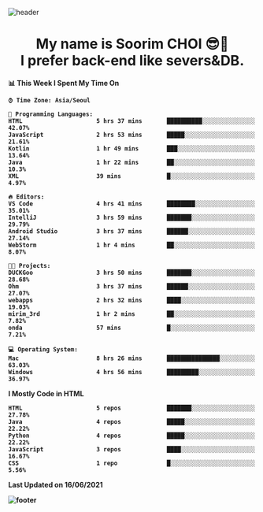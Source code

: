 <!--
**sxxrxm/sxxrxm** is a ✨ _special_ ✨ repository because its `README.md` (this file) appears on your GitHub profile.
-->
![header](https://capsule-render.vercel.app/api?type=Waving&color=gradient&height=300&section=header&text=Soorim%20CHOI&fontSize=90&animation=twinkling&fontAlignY=40)
<h1 align="center">
  My name is <b>Soorim CHOI<b> 😎👋
  <br>
  I prefer back-end like severs&DB.
</h1>
  
<!--START_SECTION:waka-->
📊 **This Week I Spent My Time On** 

```text
⌚︎ Time Zone: Asia/Seoul

💬 Programming Languages: 
HTML                     5 hrs 37 mins       ██████████░░░░░░░░░░░░░░░   42.07% 
JavaScript               2 hrs 53 mins       █████░░░░░░░░░░░░░░░░░░░░   21.61% 
Kotlin                   1 hr 49 mins        ███░░░░░░░░░░░░░░░░░░░░░░   13.64% 
Java                     1 hr 22 mins        ██░░░░░░░░░░░░░░░░░░░░░░░   10.3% 
XML                      39 mins             █░░░░░░░░░░░░░░░░░░░░░░░░   4.97%

🔥 Editors: 
VS Code                  4 hrs 41 mins       ████████░░░░░░░░░░░░░░░░░   35.01% 
IntelliJ                 3 hrs 59 mins       ███████░░░░░░░░░░░░░░░░░░   29.79% 
Android Studio           3 hrs 37 mins       ██████░░░░░░░░░░░░░░░░░░░   27.14% 
WebStorm                 1 hr 4 mins         ██░░░░░░░░░░░░░░░░░░░░░░░   8.07%

🐱‍💻 Projects: 
DUCKGoo                  3 hrs 50 mins       ███████░░░░░░░░░░░░░░░░░░   28.68% 
Ohm                      3 hrs 37 mins       ██████░░░░░░░░░░░░░░░░░░░   27.07% 
webapps                  2 hrs 32 mins       ████░░░░░░░░░░░░░░░░░░░░░   19.03% 
mirim_3rd                1 hr 2 mins         ██░░░░░░░░░░░░░░░░░░░░░░░   7.82% 
onda                     57 mins             █░░░░░░░░░░░░░░░░░░░░░░░░   7.21%

💻 Operating System: 
Mac                      8 hrs 26 mins       ███████████████░░░░░░░░░░   63.03% 
Windows                  4 hrs 56 mins       █████████░░░░░░░░░░░░░░░░   36.97%

```

**I Mostly Code in HTML** 

```text
HTML                     5 repos             ███████░░░░░░░░░░░░░░░░░░   27.78% 
Java                     4 repos             █████░░░░░░░░░░░░░░░░░░░░   22.22% 
Python                   4 repos             █████░░░░░░░░░░░░░░░░░░░░   22.22% 
JavaScript               3 repos             ████░░░░░░░░░░░░░░░░░░░░░   16.67% 
CSS                      1 repo              █░░░░░░░░░░░░░░░░░░░░░░░░   5.56%

```



 Last Updated on 16/06/2021
<!--END_SECTION:waka-->


![footer](https://capsule-render.vercel.app/api?type=Waving&section=footer&color=gradient&height=300)

